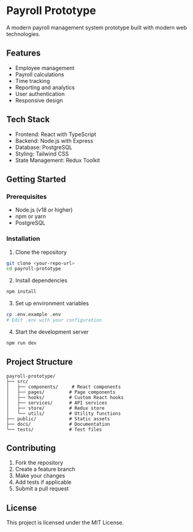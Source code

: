 # Payroll Prototype

A modern payroll management system prototype built with modern web technologies.

## Features

- Employee management
- Payroll calculations
- Time tracking
- Reporting and analytics
- User authentication
- Responsive design

## Tech Stack

- Frontend: React with TypeScript
- Backend: Node.js with Express
- Database: PostgreSQL
- Styling: Tailwind CSS
- State Management: Redux Toolkit

## Getting Started

### Prerequisites

- Node.js (v18 or higher)
- npm or yarn
- PostgreSQL

### Installation

1. Clone the repository
```bash
git clone <your-repo-url>
cd payroll-prototype
```

2. Install dependencies
```bash
npm install
```

3. Set up environment variables
```bash
cp .env.example .env
# Edit .env with your configuration
```

4. Start the development server
```bash
npm run dev
```

## Project Structure

```
payroll-prototype/
├── src/
│   ├── components/     # React components
│   ├── pages/         # Page components
│   ├── hooks/         # Custom React hooks
│   ├── services/      # API services
│   ├── store/         # Redux store
│   └── utils/         # Utility functions
├── public/            # Static assets
├── docs/              # Documentation
└── tests/             # Test files
```

## Contributing

1. Fork the repository
2. Create a feature branch
3. Make your changes
4. Add tests if applicable
5. Submit a pull request

## License

This project is licensed under the MIT License.
